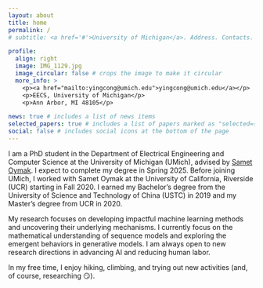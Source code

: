 ```yaml
---
layout: about
title: home
permalink: /
# subtitle: <a href='#'>University of Michigan</a>. Address. Contacts. Motto. Etc.

profile:
  align: right
  image: IMG_1129.jpg
  image_circular: false # crops the image to make it circular
  more_info: >
    <p><a href="mailto:yingcong@umich.edu">yingcong@umich.edu</a></p>
    <p>EECS, University of Michigan</p>
    <p>Ann Arbor, MI 48105</p>

news: true # includes a list of news items
selected_papers: true # includes a list of papers marked as "selected={true}"
social: false # includes social icons at the bottom of the page
---
```


I am a PhD student in the Department of Electrical Engineering and Computer Science at the University of Michigan (UMich), advised by [Samet Oymak](https://sota.engin.umich.edu/). I expect to complete my degree in Spring 2025. Before joining UMich, I worked with Samet Oymak at the University of California, Riverside (UCR) starting in Fall 2020. I earned my Bachelor’s degree from the University of Science and Technology of China (USTC) in 2019 and my Master’s degree from UCR in 2020.

My research focuses on developing impactful machine learning methods and uncovering their underlying mechanisms. I currently focus on the mathematical understanding of sequence models and exploring the emergent behaviors in generative models. I am always open to new research directions in advancing AI and reducing human labor.

In my free time, I enjoy hiking, climbing, and trying out new activities (and, of course, researching :smirk:).
